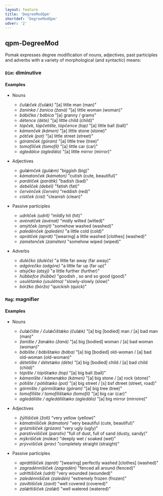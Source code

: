 ```yaml
---
layout: feature
title: 'DegreeModQpm'
shortdef: 'DegreeModQpm'
udver: '2'
---
```


## qpm-DegreeMod

Pomak expresses degree modification of nouns, adjectives, past participles and adverbs with a variety of morphological (and syntactic) means:

### <a name="Dim">`Dim`</a>: diminutive

#### Examples

* Nouns
	* _čulǽček  (čulǽk)_ "[a] little man (man)" 
	* _žanínka / žaníca (žaná)_ "[a] little woman (woman)" 
	* _bábička / bábica_ "[a] granny / grams" 
	* _détence (déte)_ "[a] little child (child)" 
	* _tópček, tópčetište, tópčence (top)_ "[a] little ball (ball)" 
	* _kámenček (kámen)_ "[a] little stone (stone)"  
	* _pótček (pot)_ "[a] little street (street)" 
	* _góramček (góram)_ "[a] little tree (tree)" 
	* _tomofílček (tomofíl)_ "[a] little car (car)" 
	* _agledálce (agledálo)_ "[a] little mirror (mirror)" 

* Adjectives
	* _gulǽmček (gulǽm)_ "biggish (big)" 
	* _kámatonček (kámaton)_ "cutish (cute, beautiful)" 
	* _parátiček (parátik)_ "badish (bad)" 
	* _debélček (debél)_ "fatish (fat)" 
	* _červénček (červén)_ "reddish (red)" 
	* _cístček (cist)_ "cleanish (clean)" 

* Passive participles
	* _udrítček (udrít)_ "mildly hit (hit)" 
	* _avénatček (avénat)_ "midly wilted (wilted)" 
	* _amýtček (amýt)_ "somehow washed (washed)" 
	* _paledénček (paledén)_ "a little cold (cold)"  
	* _aprátček (aprát)_ "[wearing] a little washed [clothes] (washed)"  
	* _zamétenček (zaméten)_ "somehow wiped (wiped)"  

* Adverbs
	* _duléčko (duléče)_ "a little far away (far away)" 
	* _adgórečko (adgóre)_ "a little far up (far up)"  
	* _atsýčko (atsýj)_ "a little further (further)"  
	* _húbbefce (húbbe)_ "goodish , so and so good (good)"  
	* _usulétanka (usulétna)_ "slowly-slowly (slow)"  
	* _bóržko (bóržo)_ "quickish (quick)"  

### <a name="Mag">`Mag`</a>: magnifier

#### Examples

* Nouns
	* _čulǽčište / čulǽčištǽko (čulǽk)_ "[a] big [bodied] man / [a] bad man (man)"  
	* _žaníšte / žanǽko (žaná)_ "[a] big [bodied] woman / [a] bad woman (woman)" 
	* _bábište / bábištæko (bába)_ "[a] big [bodied] old-woman / [a] bad old-woman (old-woman)" 
	* _détetište / détetæko (déte)_ "[a] big [bodied] child / [a] bad child (child)"  
	* _tópište / tópištæko (top)_ "[a] big ball (ball)"  
	* _kámenište / kámenǽko (kámen)_ "[a] big stone / [a] rock (stone)" 
	* _pótište / pótištæko (pot)_ "[a] big street / [s] bsf dtreet (street, road)"  
	* _górmište / górmištæko (góram)_ "[a] big tree (tree)" 
	* _tomofílište / tomofílištæko (tomofíl)_ "[a] big car (car)"  
	* _agledálište / agledálištæko (agledálo)_ "[a] big mirror (mirroire)" 

* Adjectives
	* _žýltišiček (žolt)_ "very yellow (yellow)" 
	* _kámatnišiček (kámaton)_ "very beautiful (cute, beautiful)" 
	* _gróznišiček (grózan)_ "very ugly (ugly)"
	* _parstívvišiček (parstív)_ "full of dust, full of sand (dusty, sandy)" 
	* _mýkrišiček (mókar)_ "deeply wet / soaked (wet)"  
	* _prývvišiček (prav)_ "completely straight (straight)"  

* Passive participles
	* _apráttišiček (aprát)_ "[wearing] perfectly washed [clothes] (washed)"  
	* _zagradénnišiček (zagradén)_ "fenced all around (fenced)"  
	* _udríttišiček (udrít)_ "very wounded (wounded)"  
	* _zaledénnišiček (zaledén)_ "extremely frozen (frozen)"  
	* _zavíttišiček (zavít)_ "well covered (covered)" 
	* _zalǽttišiček (zalǽt)_ "well watered (watered)"  
 
<!-- Interlanguage links updated Po lis 14 15:34:44 CET 2022 -->
